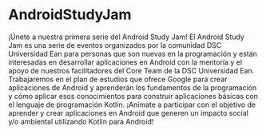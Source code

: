 # AndroidStudyJam
¡Únete a nuestra primera serie del Android Study Jam!  El Android Study Jam es una serie de eventos organizados por la comunidad DSC Universidad Ean para personas que son nuevas en la programación y están interesadas en desarrollar aplicaciones en Android con la mentoría y el apoyo de nuestros facilitadores del Core Team de la DSC Universidad Ean.  Trabajaremos en el plan de estudios que ofrece Google para crear aplicaciones de Android y aprenderán los fundamentos de la programación y cómo aplicar esos conocimientos para construir aplicaciones básicas con el lenguaje de programación Kotlin.  ¡Anímate a participar con el objetivo de aprender y crear aplicaciones en Android que generen un impacto social y/o ambiental utilizando Kotlin para Android!
